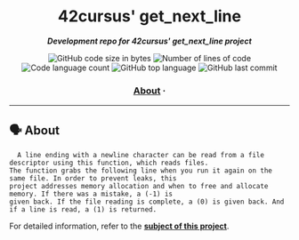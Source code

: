 <h1 align="center">
	42cursus' get_next_line
</h1>

<p align="center">
	<b><i>Development repo for 42cursus' get_next_line project</i></b><br>
</p>

<p align="center">
	<img alt="GitHub code size in bytes" src="https://img.shields.io/github/languages/code-size/tugberkcil/get_next_line?color=blueviolet" />
	<img alt="Number of lines of code" src="https://img.shields.io/tokei/lines/github/tugberkcil/get_next_line?color=blueviolet" />
	<img alt="Code language count" src="https://img.shields.io/github/languages/count/tugberkcil/get_next_line?color=blue" />
	<img alt="GitHub top language" src="https://img.shields.io/github/languages/top/tugberkcil/get_next_line?color=blue" />
	<img alt="GitHub last commit" src="https://img.shields.io/github/last-commit/tugberkcil/get_next_line?color=brightgreen" />
</p>

<h3 align="center">
	<a href="#%EF%B8%8F-about">About</a>
	<span> · </span>
	
</h3>

---

## 🗣️ About

 	  A line ending with a newline character can be read from a file descriptor using this function, which reads files. 
	The function grabs the following line when you run it again on the same file. In order to prevent leaks, this 
	project addresses memory allocation and when to free and allocate memory. If there was a mistake, a (-1) is 
	given back. If the file reading is complete, a (0) is given back. And if a line is read, a (1) is returned.

For detailed information, refer to the [**subject of this project**](https://github.com/tugberkcil/42cursus/blob/main/get_next_line.subject.pdf).
